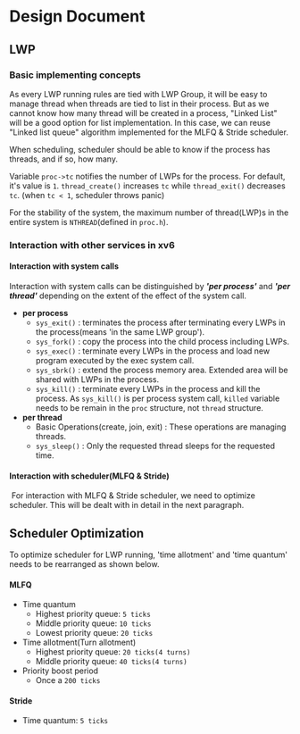 # Design Document

## LWP

### Basic implementing concepts

 As every LWP running rules are tied with LWP Group, it will be easy to manage thread when threads are tied to list in their process. But as we cannot know how many thread will be created in a process, "Linked List" will be a good option for list implementation. In this case, we can reuse "Linked list queue" algorithm implemented for the MLFQ & Stride scheduler.

 When scheduling, scheduler should be able to know if the process has threads, and if so, how many. 

 Variable `proc->tc` notifies the number of LWPs for the process. For default, it's value is `1`. `thread_create()` increases `tc` while `thread_exit()` decreases `tc`. (when `tc < 1`, scheduler throws panic)

 For the stability of the system, the maximum number of thread(LWP)s in the entire system is `NTHREAD`(defined in `proc.h`).

### Interaction with other services in xv6

#### Interaction with system calls

 Interaction with system calls can be distinguished by ***'per process'*** and ***'per thread'*** depending on the extent of the effect of the system call.

- **per process**
  - `sys_exit()` : terminates the process after terminating every LWPs in the process(means 'in the same LWP group').
  - `sys_fork()` : copy the process into the child process including LWPs.
  - `sys_exec()` : terminate every LWPs in the process and load new program executed by the exec system call.
  - `sys_sbrk()` : extend the process memory area. Extended area will be shared with LWPs in the process.
  - `sys_kill()` : terminate every LWPs in the process and kill the process. As `sys_kill()` is per process system call, `killed` variable needs to be remain in the `proc` structure, not `thread` structure.
- **per thread**
  - Basic Operations(create, join, exit) : These operations are managing threads.
  - `sys_sleep()` : Only the requested thread sleeps for the requested time.

#### Interaction with scheduler(MLFQ & Stride)

​	For interaction with MLFQ & Stride scheduler, we need to optimize scheduler. This will be dealt with in detail in the next paragraph.

## Scheduler Optimization

 To optimize scheduler for LWP running, 'time allotment' and 'time quantum' needs to be rearranged as shown below.

#### MLFQ

- Time quantum
  - Highest priority queue: `5 ticks`
  - Middle priority queue: `10 ticks`
  - Lowest priority queue: `20 ticks`
- Time allotment(Turn allotment)
  - Highest priority queue: `20 ticks(4 turns)`
  - Middle priority queue: `40 ticks(4 turns)`
- Priority boost period
  - Once a `200 ticks`

#### Stride

- Time quantum: `5 ticks`

